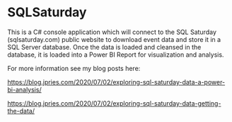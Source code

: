 # SQLSaturday
 This is a C# console application which will connect to the SQL Saturday (sqlsaturday.com) public website to download event data and store it in a SQL Server database.  Once the data is loaded and cleansed in the database, it is loaded into a Power BI Report for visualization and analysis.

For more information see my blog posts here:

https://blog.jpries.com/2020/07/02/exploring-sql-saturday-data-a-power-bi-analysis/

https://blog.jpries.com/2020/07/02/exploring-sql-saturday-data-getting-the-data/
